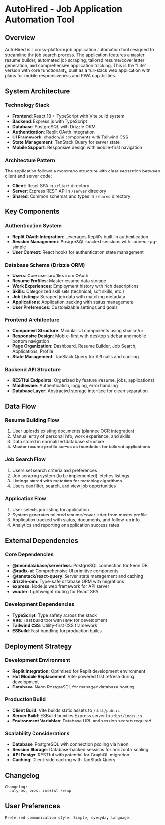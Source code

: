 # AutoHired - Job Application Automation Tool

## Overview

AutoHired is a cross-platform job application automation tool designed to streamline the job search process. The application features a master resume builder, automated job scraping, tailored resume/cover letter generation, and comprehensive application tracking. This is the "Lite" version with core functionality, built as a full-stack web application with plans for mobile responsiveness and PWA capabilities.

## System Architecture

### Technology Stack
- **Frontend**: React 18 + TypeScript with Vite build system
- **Backend**: Express.js with TypeScript 
- **Database**: PostgreSQL with Drizzle ORM
- **Authentication**: Replit OAuth integration
- **UI Framework**: shadcn/ui components with Tailwind CSS
- **State Management**: TanStack Query for server state
- **Mobile Support**: Responsive design with mobile-first navigation

### Architecture Pattern
The application follows a monorepo structure with clear separation between client and server code:
- **Client**: React SPA in `/client` directory
- **Server**: Express REST API in `/server` directory  
- **Shared**: Common schemas and types in `/shared` directory

## Key Components

### Authentication System
- **Replit OAuth Integration**: Leverages Replit's built-in authentication
- **Session Management**: PostgreSQL-backed sessions with connect-pg-simple
- **User Context**: React hooks for authentication state management

### Database Schema (Drizzle ORM)
- **Users**: Core user profiles from OAuth
- **Resume Profiles**: Master resume data storage
- **Work Experiences**: Employment history with rich descriptions
- **Skills**: Categorized skill sets (technical, soft skills, etc.)
- **Job Listings**: Scraped job data with matching metadata
- **Applications**: Application tracking with status management
- **User Preferences**: Customizable settings and goals

### Frontend Architecture
- **Component Structure**: Modular UI components using shadcn/ui
- **Responsive Design**: Mobile-first with desktop sidebar and mobile bottom navigation
- **Page Organization**: Dashboard, Resume Builder, Job Search, Applications, Profile
- **State Management**: TanStack Query for API calls and caching

### Backend API Structure
- **RESTful Endpoints**: Organized by feature (resume, jobs, applications)
- **Middleware**: Authentication, logging, error handling
- **Database Layer**: Abstracted storage interface for clean separation

## Data Flow

### Resume Building Flow
1. User uploads existing documents (planned OCR integration)
2. Manual entry of personal info, work experience, and skills
3. Data stored in normalized database structure
4. Master resume profile serves as foundation for tailored applications

### Job Search Flow
1. Users set search criteria and preferences
2. Job scraping system (to be implemented) fetches listings
3. Listings stored with metadata for matching algorithms
4. Users can filter, search, and view job opportunities

### Application Flow
1. User selects job listing for application
2. System generates tailored resume/cover letter from master profile
3. Application tracked with status, documents, and follow-up info
4. Analytics and reporting on application success rates

## External Dependencies

### Core Dependencies
- **@neondatabase/serverless**: PostgreSQL connection for Neon DB
- **@radix-ui**: Comprehensive UI primitive components
- **@tanstack/react-query**: Server state management and caching
- **drizzle-orm**: Type-safe database ORM with migrations
- **express**: Node.js web framework for API server
- **wouter**: Lightweight routing for React SPA

### Development Dependencies
- **TypeScript**: Type safety across the stack
- **Vite**: Fast build tool with HMR for development
- **Tailwind CSS**: Utility-first CSS framework
- **ESBuild**: Fast bundling for production builds

## Deployment Strategy

### Development Environment
- **Replit Integration**: Optimized for Replit development environment
- **Hot Module Replacement**: Vite-powered fast refresh during development
- **Database**: Neon PostgreSQL for managed database hosting

### Production Build
- **Client Build**: Vite builds static assets to `/dist/public`
- **Server Build**: ESBuild bundles Express server to `/dist/index.js`
- **Environment Variables**: Database URL and session secrets required

### Scalability Considerations
- **Database**: PostgreSQL with connection pooling via Neon
- **Session Storage**: Database-backed sessions for horizontal scaling
- **API Design**: RESTful with potential for GraphQL migration
- **Caching**: Client-side caching with TanStack Query

## Changelog

```
Changelog:
- July 05, 2025. Initial setup
```

## User Preferences

```
Preferred communication style: Simple, everyday language.
```